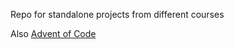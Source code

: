 Repo for standalone projects from different courses

Also [Advent of Code](https://adventofcode.com/)

